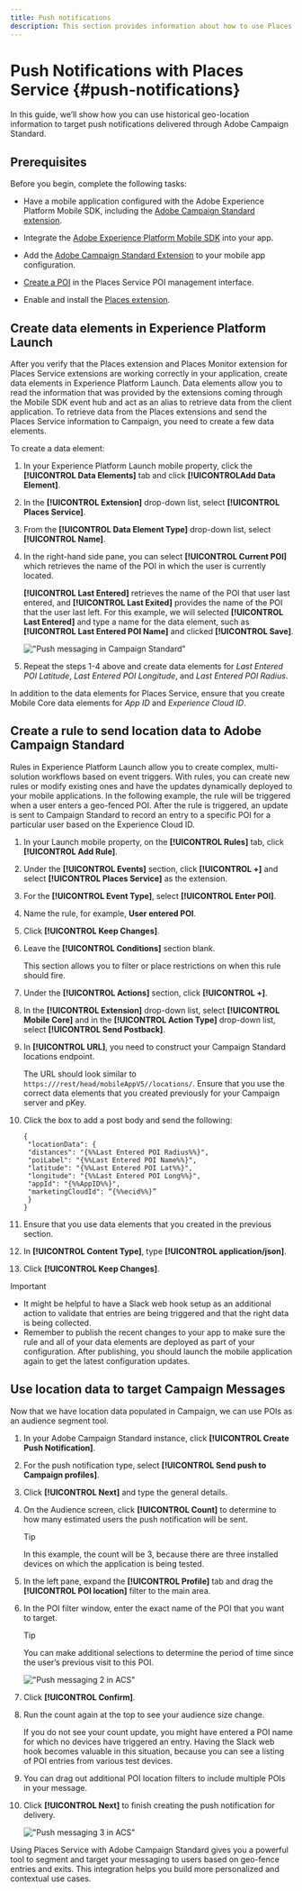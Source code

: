 ```yaml
---
title: Push notifications
description: This section provides information about how to use Places Service with push notifications in Campaign Standard.
---
```


# Push Notifications with Places Service {#push-notifications}

In this guide, we’ll show how you can use historical geo-location information to target push notifications delivered through Adobe Campaign Standard. 

## Prerequisites

Before you begin, complete the following tasks:

* Have a mobile application configured with the Adobe Experience Platform Mobile SDK, including the [Adobe Campaign Standard extension](https://aep-sdks.gitbook.io/docs/using-mobile-extensions/adobe-campaign-standard). 

* Integrate the [Adobe Experience Platform Mobile SDK](https://aep-sdks.gitbook.io/docs/getting-started/get-the-sdk) into your app.
* Add the [Adobe Campaign Standard Extension](https://aep-sdks.gitbook.io/docs/using-mobile-extensions/adobe-campaign-standard) to your mobile app configuration.

* [Create a POI](/help/poi-mgmt-ui/create-a-poi-ui.md) in the Places Service POI management interface.

* Enable and install the [Places extension](/help/places-ext-aep-sdks/places-extension/places-extension.md).


## Create data elements in Experience Platform Launch

After you verify that the Places extension and Places Monitor extension for Places Service extensions are working correctly in your application, create data elements in Experience Platform Launch. Data elements allow you to read the information that was provided by the extensions coming through the Mobile SDK event hub and act as an alias to retrieve data from the client application. To retrieve data from the Places extensions and send the Places Service information to Campaign, you need to create a few data elements.

To create a data element:

1. In your Experience Platform Launch mobile property, click the **[!UICONTROL Data Elements]** tab and click **[!UICONTROLAdd Data Element]**.
1. In the **[!UICONTROL Extension]** drop-down list, select **[!UICONTROL Places Service]**.
1. From the **[!UICONTROL Data Element Type]** drop-down list, select **[!UICONTROL Name]**.
1. In the right-hand side pane, you can select **[!UICONTROL Current POI]** which retrieves the name of the POI in which the user is currently located.

   **[!UICONTROL Last Entered]** retrieves the name of the POI that user last entered, and **[!UICONTROL Last Exited]** provides the name of the POI that the user last left. For this example, we will selected **[!UICONTROL Last Entered]** and type a name for the data element, such as **[!UICONTROL Last Entered POI Name]** and clicked **[!UICONTROL Save]**.

   !["Push messaging in Campaign Standard"](/help/assets/ACS_Push1.png)

1. Repeat the steps 1-4 above and create data elements for *Last Entered POI Latitude*, *Last Entered POI Longitude*, and *Last Entered POI Radius*.

In addition to the data elements for Places Service, ensure that you create Mobile Core data elements for *App ID* and *Experience Cloud ID*.

## Create a rule to send location data to Adobe Campaign Standard

Rules in Experience Platform Launch allow you to create complex, multi-solution workflows based on event triggers. With rules, you can create new rules or modify existing ones and have the updates dynamically deployed to your mobile applications. In the following example, the rule will be triggered when a user enters a geo-fenced POI. After the rule is triggered, an update is sent to Campaign Standard to record an entry to a specific POI for a particular user based on the Experience Cloud ID.

1. In your Launch mobile property, on the **[!UICONTROL Rules]** tab, click **[!UICONTROL Add Rule]**.
1. Under the **[!UICONTROL Events]** section, click **[!UICONTROL +]** and select **[!UICONTROL Places Service]** as the extension.
1. For the **[!UICONTROL Event Type]**, select **[!UICONTROL Enter POI]**.
1. Name the rule, for example, **User entered POI**.
1. Click **[!UICONTROL Keep Changes]**.
1. Leave the **[!UICONTROL Conditions]** section blank.

    This section allows you to filter or place restrictions on when this rule should fire.

1. Under the **[!UICONTROL Actions]** section, click **[!UICONTROL +]**.
1. In the **[!UICONTROL Extension]** drop-down list, select **[!UICONTROL Mobile Core]** and in the **[!UICONTROL Action Type]** drop-down list, select **[!UICONTROL Send Postback]**.
1. In **[!UICONTROL URL]**, you need to construct your Campaign Standard locations endpoint.  

    The URL should look similar to `https:///rest/head/mobileAppV5//locations/`.
    Ensure that you use the correct data elements that you created previously for your Campaign server and pKey. 

1. Click the box to add a post body and send the following:

    ```
    {
     "locationData": {
     "distances": "{%%Last Entered POI Radius%%}",
     "poiLabel": "{%%Last Entered POI Name%%}",
     "latitude": "{%%Last Entered POI Lat%%}",
     "longitude": "{%%Last Entered POI Long%%}",
     "appId": "{%%AppID%%}",
     "marketingCloudId": “{%%ecid%%}”
     }
    }
    ```

1. Ensure that you use data elements that you created in the previous section.
1. In **[!UICONTROL Content Type]**, type **[!UICONTROL application/json]**.
1. Click **[!UICONTROL Keep Changes]**.

>[!IMPORTANT]
>
>* It might be helpful to have a Slack web hook setup as an additional action to validate that entries are being triggered and that the right data is being collected.
>* Remember to publish the recent changes to your app to make sure the rule and all of your data elements are deployed as part of your configuration. After publishing, you should launch the mobile application again to get the latest configuration updates.

## Use location data to target Campaign Messages

Now that we have location data populated in Campaign, we can use POIs as an audience segment tool.

1. In your Adobe Campaign Standard instance, click **[!UICONTROL Create Push Notification]**.
1. For the push notification type, select **[!UICONTROL Send push to Campaign profiles]**.
1. Click **[!UICONTROL Next]** and type the general details.
1. On the Audience screen, click **[!UICONTROL Count]** to determine to how many estimated users the push notification will be sent.

    >[!TIP]
    >
    >In this example, the count will be 3, because there are three installed devices on  which the application is being tested.

1. In the left pane, expand the **[!UICONTROL Profile]** tab and drag the **[!UICONTROL POI location]** filter to the main area.
1. In the POI filter window, enter the exact name of the POI that you want to target.

    >[!TIP]
    >
    >You can make additional selections to determine the period of time since the user’s previous visit to this POI.

    !["Push messaging 2 in ACS"](/help/assets/ACS_push2.png)

1. Click **[!UICONTROL Confirm]**.
1. Run the count again at the top to see your audience size change.  

    If you do not see your count update, you might have entered a POI name for which no devices have triggered an entry. Having the Slack web hook becomes valuable in this situation, because you can see a listing of POI entries from various test devices.
1. You can drag out additional POI location filters to include multiple POIs in your message.
1. Click **[!UICONTROL Next]** to finish creating the push notification for delivery.

    !["Push messaging 3 in ACS"](/help/assets/ACS_push3.png)

Using Places Service with Adobe Campaign Standard gives you a powerful tool to segment and target your messaging to users based on geo-fence entries and exits. This integration helps you build more personalized and contextual use cases.